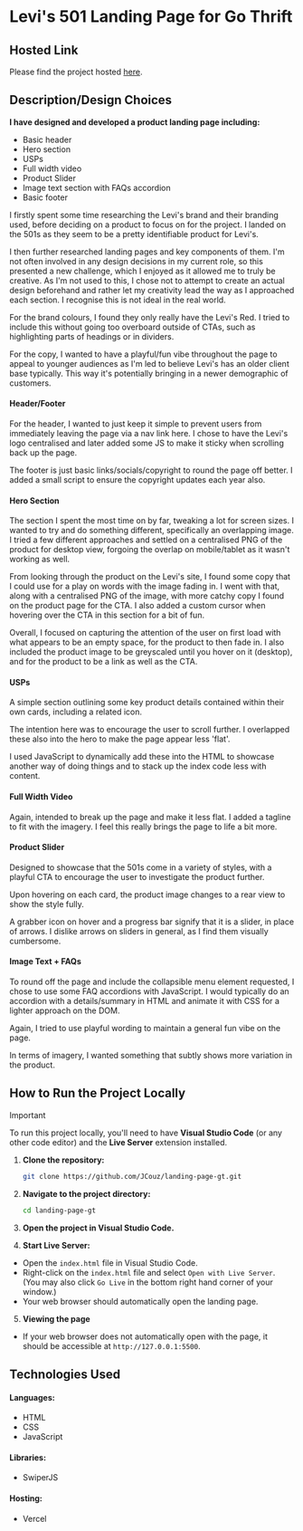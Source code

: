 # Levi's 501 Landing Page for Go Thrift

## Hosted Link

Please find the project hosted [here](https://landing-page-gt.vercel.app/).

## Description/Design Choices

**I have designed and developed a product landing page including:**
* Basic header
* Hero section
* USPs
* Full width video
* Product Slider
* Image text section with FAQs accordion
* Basic footer

I firstly spent some time researching the Levi's brand and their branding used, before deciding on a product to focus on for the project. I landed on the 501s as they seem to be a pretty identifiable product for Levi's.

I then further researched landing pages and key components of them. I'm not often involved in any design decisions in my current role, so this presented a new challenge, which I enjoyed as it allowed me to truly be creative. As I'm not used to this, I chose not to attempt to create an actual design beforehand and rather let my creativity lead the way as I approached each section. I recognise this is not ideal in the real world.

For the brand colours, I found they only really have the Levi's Red. I tried to include this without going too overboard outside of CTAs, such as highlighting parts of headings or in dividers.

For the copy, I wanted to have a playful/fun vibe throughout the page to appeal to younger audiences as I'm led to believe Levi's has an older client base typically. This way it's potentially bringing in a newer demographic of customers.

#### Header/Footer
For the header, I wanted to just keep it simple to prevent users from immediately leaving the page via a nav link here. I chose to have the Levi's logo centralised and later added some JS to make it sticky when scrolling back up the page.

The footer is just basic links/socials/copyright to round the page off better. I added a small script to ensure the copyright updates each year also.

#### Hero Section
The section I spent the most time on by far, tweaking a lot for screen sizes. I wanted to try and do something different, specifically an overlapping image. I tried a few different approaches and settled on a centralised PNG of the product for desktop view, forgoing the overlap on mobile/tablet as it wasn't working as well.

From looking through the product on the Levi's site, I found some copy that I could use for a play on words with the image fading in. I went with that, along with a centralised PNG of the image, with more catchy copy I found on the product page for the CTA. I also added a custom cursor when hovering over the CTA in this section for a bit of fun.

Overall, I focused on capturing the attention of the user on first load with what appears to be an empty space, for the product to then fade in. I also included the product image to be greyscaled until you hover on it (desktop), and for the product to be a link as well as the CTA.

#### USPs

A simple section outlining some key product details contained within their own cards, including a related icon.

The intention here was to encourage the user to scroll further. I overlapped these also into the hero to make the page appear less 'flat'.

I used JavaScript to dynamically add these into the HTML to showcase another way of doing things and to stack up the index code less with content.

#### Full Width Video

Again, intended to break up the page and make it less flat. I added a tagline to fit with the imagery. I feel this really brings the page to life a bit more.

#### Product Slider

Designed to showcase that the 501s come in a variety of styles, with a playful CTA to encourage the user to investigate the product further.

Upon hovering on each card, the product image changes to a rear view to show the style fully.

A grabber icon on hover and a progress bar signify that it is a slider, in place of arrows. I dislike arrows on sliders in general, as I find them visually cumbersome.

#### Image Text + FAQs

To round off the page and include the collapsible menu element requested, I chose to use some FAQ accordions with JavaScript. I would typically do an accordion with a details/summary in HTML and animate it with CSS for a lighter approach on the DOM.

Again, I tried to use playful wording to maintain a general fun vibe on the page.

In terms of imagery, I wanted something that subtly shows more variation in the product.

## How to Run the Project Locally

> [!IMPORTANT]
> To run this project locally, you'll need to have **Visual Studio Code** (or any other code editor) and the **Live Server** extension installed.

1. **Clone the repository:**
   ```bash
   git clone https://github.com/JCouz/landing-page-gt.git
   ```

2. **Navigate to the project directory:**
   ```bash
   cd landing-page-gt
   ```

3. **Open the project in Visual Studio Code.**

4. **Start Live Server:**
* Open the `index.html` file in Visual Studio Code.
* Right-click on the `index.html` file and select `Open with Live Server`. (You may also click `Go Live` in the bottom right hand corner of your window.)
* Your web browser should automatically open the landing page.

5. **Viewing the page**
* If your web browser does not automatically open with the page, it should be accessible at `http://127.0.0.1:5500`.
   
## Technologies Used

#### Languages: 

* HTML
* CSS
* JavaScript

#### Libraries:

* SwiperJS

#### Hosting:

* Vercel
